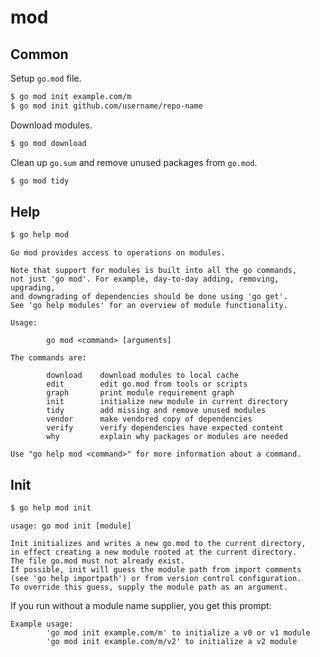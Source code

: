 # mod

## Common

Setup `go.mod` file.

```sh
$ go mod init example.com/m
$ go mod init github.com/username/repo-name
```

Download modules.

```sh
$ go mod download
```

Clean up `go.sum` and remove unused packages from `go.mod`.

```sh
$ go mod tidy
```


## Help

```sh
$ go help mod
```
```
Go mod provides access to operations on modules.

Note that support for modules is built into all the go commands,
not just 'go mod'. For example, day-to-day adding, removing, upgrading,
and downgrading of dependencies should be done using 'go get'.
See 'go help modules' for an overview of module functionality.

Usage:

        go mod <command> [arguments]

The commands are:

        download    download modules to local cache
        edit        edit go.mod from tools or scripts
        graph       print module requirement graph
        init        initialize new module in current directory
        tidy        add missing and remove unused modules
        vendor      make vendored copy of dependencies
        verify      verify dependencies have expected content
        why         explain why packages or modules are needed

Use "go help mod <command>" for more information about a command.
```


## Init

```sh
$ go help mod init
```

```
usage: go mod init [module]

Init initializes and writes a new go.mod to the current directory,
in effect creating a new module rooted at the current directory.
The file go.mod must not already exist.
If possible, init will guess the module path from import comments
(see 'go help importpath') or from version control configuration.
To override this guess, supply the module path as an argument.
```

If you run without a module name supplier, you get this prompt:

```
Example usage:
        'go mod init example.com/m' to initialize a v0 or v1 module
        'go mod init example.com/m/v2' to initialize a v2 module
```

